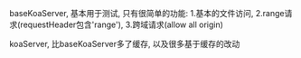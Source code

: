 baseKoaServer,  基本用于测试, 只有很简单的功能: 1.基本的文件访问,  2.range请求(requestHeader包含'range'),  3.跨域请求(allow all origin)

koaServer,  比baseKoaServer多了缓存, 以及很多基于缓存的改动
